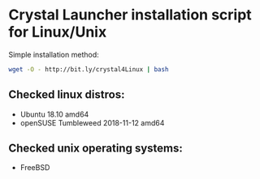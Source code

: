 # Crystal Launcher installation script for Linux/Unix

Simple installation method:

```bash
wget -O - http://bit.ly/crystal4Linux | bash
```

## Checked linux distros:
* Ubuntu 18.10 amd64
* openSUSE Tumbleweed 2018-11-12 amd64

## Checked unix operating systems:
* FreeBSD
